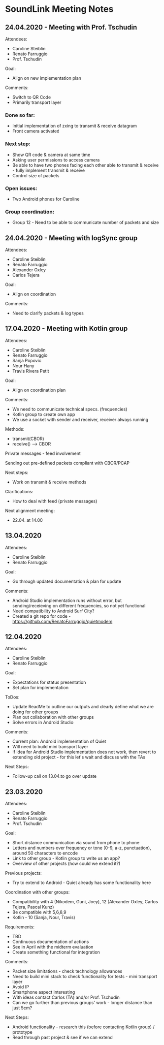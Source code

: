 # SoundLink Meeting Notes

## 24.04.2020 - Meeting with Prof. Tschudin

Attendees:
* Caroline Steiblin
* Renato Farruggio
* Prof. Tschudin

Goal:
* Align on new implementation plan

Comments:
* Switch to QR Code
* Primarily transport layer

### Done so far:
* Initial implementation of zxing to transmit & receive datagram
* Front camera activated

### Next step:
* Show QR code & camera at same time
* Asking user permissions to access camera
* Be able to have two phones facing each other able to transmit & receive - fully implement transmit & receive
* Control size of packets

### Open issues:
* Two Android phones for Caroline

### Group coordination:
* Group 12 - Need to be able to communicate number of packets and size

## 24.04.2020 - Meeting with logSync group

Attendees:
* Caroline Steiblin
* Renato Farruggio
* Alexander Oxley
* Carlos Tejera

Goal:
* Align on coordination

Comments:
* Need to clarify packets & log types

## 17.04.2020 - Meeting with Kotlin group

Attendees:
* Caroline Steiblin
* Renato Farruggio
* Sanja Popovic
* Nour Hany
* Travis Rivera Petit

Goal:
* Align on coordination plan

Comments:
* We need to communicate technical specs. (frequencies)
* Kotlin group to create own app
* We use a socket with sender and receiver, receiver always running

Methods:
* transmit(CBOR)
* receive() --> CBOR

Private messages - feed involvement

Sending out pre-defined packets compliant with CBOR/PCAP

Next steps:
* Work on transmit & receive methods

Clarifications:
* How to deal with feed (private messages)

Next alignment meeting: 
* 22.04. at 14.00

## 13.04.2020

Attendees:
* Caroline Steiblin
* Renato Farruggio

Goal:
* Go through updated documentation & plan for update

Comments:
* Android Studio implementation runs without error, but sending/receieving on different frequencies, so not yet functional
* Need compatibility to Android Surf City?
* Created a git repo for code - https://github.com/RenatoFarruggio/quietmodem

## 12.04.2020

Attendees:
* Caroline Steiblin
* Renato Farruggio

Goal:
* Expectations for status presentation
* Set plan for implementation

ToDos:
* Update ReadMe to outline our outputs and clearly define what we are doing for other groups
* Plan out collaboration with other groups
* Solve errors in Android Studio

Comments:
* Current plan: Android implementation of Quiet
* Will need to build mini transport layer
* If idea for Android Studio implementation does not work, then revert to extending old project - for this let's wait and discuss with the TAs

Next Steps:
* Follow-up call on 13.04.to go over update

## 23.03.2020

Attendees:
* Caroline Steiblin
* Renato Farruggio
* Prof. Tschudin

Goal: 
* Short distance communication via sound from phone to phone
* Letters and numbers over frequency or tone (0-9, a-z, punctuation), around 50 characters to encode
* Link to other group - Kotlin group to write us an app?
* Overview of other projects (how could we extend it?)

Previous projects:
* Try to extend to Android - Quiet already has some functionality here

Coordination with other groups:
* Compatibility with 4 (Nikodem, Guni, Joey), 12 (Alexander Oxley, Carlos Tejera, Pascal Kunz)
* Be compatible with 5,6,8,9
* Kotlin - 10 (Sanja, Nour, Travis)

Requirements:
* TBD
* Continuous documentation of actions
* See in April with the midterm evaluation
* Create something functional for integration

Comments:
* Packet size limitations - check technology allowances
* Need to build mini stack to check functionality for tests - mini transport layer
* Avoid IP
* Smartphone aspect interesting
* With ideas contact Carlos (TA) and/or Prof. Tschudin
* Can we go further than previous groups' work - longer distance than just 5cm?

Next Steps:
* Android functionality - research this (before contacting Kotlin group) / prototype
* Read through past project & see if we can extend
